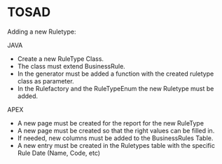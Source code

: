 # TOSAD

Adding a new Ruletype:

JAVA
- Create a new RuleType Class.
- The class must extend BusinessRule.
- In the generator must be added a function with the created ruletype class as parameter.
- In the Rulefactory and the RuleTypeEnum the new Ruletype must be added.

APEX

- A new page must be created for the report for the new RuleType
- A new page must be created so that the right values can be filled in.
- If needed, new columns must be added to the BusinessRules Table.
- A new entry must be created in the Ruletypes  table with the specific Rule Date (Name, Code, etc)
